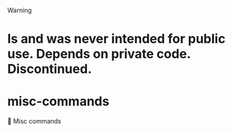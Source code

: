 > [!WARNING]  
> # Is and was never intended for public use. Depends on private code. Discontinued.

# misc-commands

🌌 Misc commands
